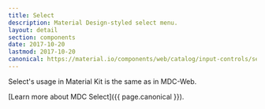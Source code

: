 ```yaml
---
title: Select
description: Material Design-styled select menu.
layout: detail
section: components
date: 2017-10-20
lastmod: 2017-10-20
canonical: https://material.io/components/web/catalog/input-controls/select-menus/
---
```


Select's usage in Material Kit is the same as in MDC-Web.

[Learn more about MDC Select]({{ page.canonical }}).
